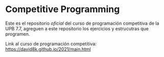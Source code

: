 # Competitive Programming
Este es el repositorio *oficial* del curso de programación competitiva de la UPB 7.7, agreguen a este repositorio los ejercicios y estrucutras que programen.

Link al curso de programación competitiva: https://david8k.github.io/2021/main.html
